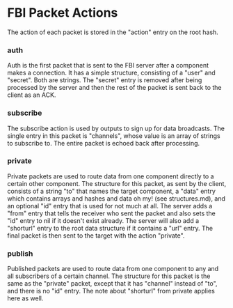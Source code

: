 FBI Packet Actions
==================

The action of each packet is stored in the "action" entry on the root hash.

### auth
Auth is the first packet that is sent to the FBI server after a component makes
a connection. It has a simple structure, consisting of a "user" and "secret".
Both are strings. The "secret" entry is removed after being processed by the
server and then the rest of the packet is sent back to the client as an ACK.

### subscribe
The subscribe action is used by outputs to sign up for data broadcasts. The
single entry in this packet is "channels", whose value is an array of strings
to subscribe to. The entire packet is echoed back after processing.

### private
Private packets are used to route data from one component directly to a certain
other component. The structure for this packet, as sent by the client, consists
of a string "to" that names the target component, a "data" entry which contains
arrays and hashes and data oh my! (see structures.md), and an optional "id"
entry that is used for not much at all. The server adds a "from" entry that
tells the receiver who sent the packet and also sets the "id" entry to nil if it
doesn't exist already. The server will also add a "shorturl" entry to the root
data structure if it contains a "url" entry. The final packet is then sent to
the target with the action "private".

### publish
Published packets are used to route data from one component to any and all
subscribers of a certain channel. The structure for this packet is the same as
the "private" packet, except that it has "channel" instead of "to", and there
is no "id" entry. The note about "shorturl" from private applies here as well.
